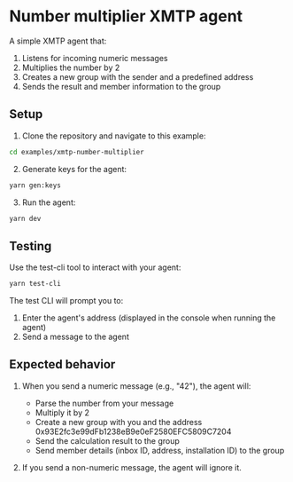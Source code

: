 # Number multiplier XMTP agent

A simple XMTP agent that:

1. Listens for incoming numeric messages
2. Multiplies the number by 2
3. Creates a new group with the sender and a predefined address
4. Sends the result and member information to the group

## Setup

1. Clone the repository and navigate to this example:

```bash
cd examples/xmtp-number-multiplier
```

2. Generate keys for the agent:

```bash
yarn gen:keys
```

3. Run the agent:

```bash
yarn dev
```

## Testing

Use the test-cli tool to interact with your agent:

```bash
yarn test-cli
```

The test CLI will prompt you to:

1. Enter the agent's address (displayed in the console when running the agent)
2. Send a message to the agent

## Expected behavior

1. When you send a numeric message (e.g., "42"), the agent will:

   - Parse the number from your message
   - Multiply it by 2
   - Create a new group with you and the address 0x93E2fc3e99dFb1238eB9e0eF2580EFC5809C7204
   - Send the calculation result to the group
   - Send member details (inbox ID, address, installation ID) to the group

2. If you send a non-numeric message, the agent will ignore it.
